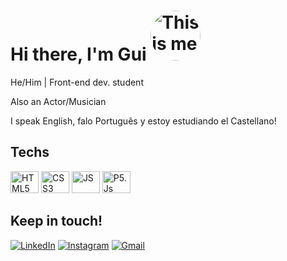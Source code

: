 <!DOCTYPE html>
<html lang="en">
<head>
  <meta charset="UTF-8">
  <meta name="viewport" content="width=device-width, initial-scale=1.0">
  <title>Guilherme Gaddini - Front-end Developer</title>
</head>
<body>

  <!-- Apresentação -->
  <div>
    <h1>Hi there, I'm Gui <img alt="This is me" height="80" style="border-radius:50px;" src="https://cdn.picrew.me/shareImg/org/202305/1473879_ocWD26Cq.png"></h1>
    <p>He/Him | Front-end dev. student</p>
    <p>Also an Actor/Musician</p>
    <p>I speak English, falo Português y estoy estudiando el Castellano!</p>
  </div>

  <!-- Skills -->
  <div>
    <h2>Techs</h2>
    <img alt="HTML5" height="35" width="45" src="https://cdn.jsdelivr.net/gh/devicons/devicon/icons/html5/html5-plain-wordmark.svg"/>
    <img alt="CSS3" height="35" width="45" src="https://cdn.jsdelivr.net/gh/devicons/devicon/icons/css3/css3-plain-wordmark.svg"/>
    <img alt="JS" height="35" width="45" src="https://cdn.jsdelivr.net/gh/devicons/devicon/icons/javascript/javascript-plain.svg"/>
    <img alt="P5.Js" height="35" width="45" src="https://p5js.org/assets/img/p5js.svg"/>
  </div>

  <!-- Social Medias -->
  <div>
    <h2>Keep in touch!</h2>
    <a href="https://www.linkedin.com/in/guilhermegaddini" target="_blank"><img alt="LinkedIn" src="https://img.shields.io/badge/-LinkedIn-%230077B5?style=for-the-badge&logo=linkedin&logoColor=white"></a> 
    <a href="https://instagram.com/guilhermegaddini" target="_blank"><img alt="Instagram" src="https://img.shields.io/badge/-Instagram-%23E4405F?style=for-the-badge&logo=instagram&logoColor=white"></a>
    <a href="mailto:guilhermegaddini@duck.com"><img alt="Gmail" src="https://img.shields.io/badge/-Gmail-%23333?style=for-the-badge&logo=gmail&logoColor=white"></a>
  </div>
  
</body>
</html>
